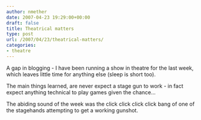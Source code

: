 ```yaml
---
author: nmether
date: 2007-04-23 19:29:00+00:00
draft: false
title: Theatrical matters
type: post
url: /2007/04/23/theatrical-matters/
categories:
- theatre
---
```


A gap in blogging - I have been running a show in theatre for the last week,
which leaves little time for anything else (sleep is short too).  
  
The main things learned, are never expect a stage gun to work - in fact expect
anything technical to play games given the chance...  
  
The abiding sound of the week was the click click click click bang of one of
the stagehands attempting to get a working gunshot.
